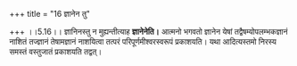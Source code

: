 +++
title = "16 ज्ञानेन तु"

+++
।।5.16।। ज्ञानिनस्तु न मुह्यन्तीत्याह **ज्ञानेनेति।** आत्मनो भगवतो
ज्ञानेन येषां तद्वैषम्योपलम्भकज्ञानं नाशितं तज्ज्ञानं तेषामज्ञानं
नाशयित्वा तत्परं परिपूर्णमीश्वरस्वरूपं प्रकाशयति। यथा आदित्यस्तमो निरस्य
समस्तं वस्तुजातं प्रकाशयति तद्वत्।
